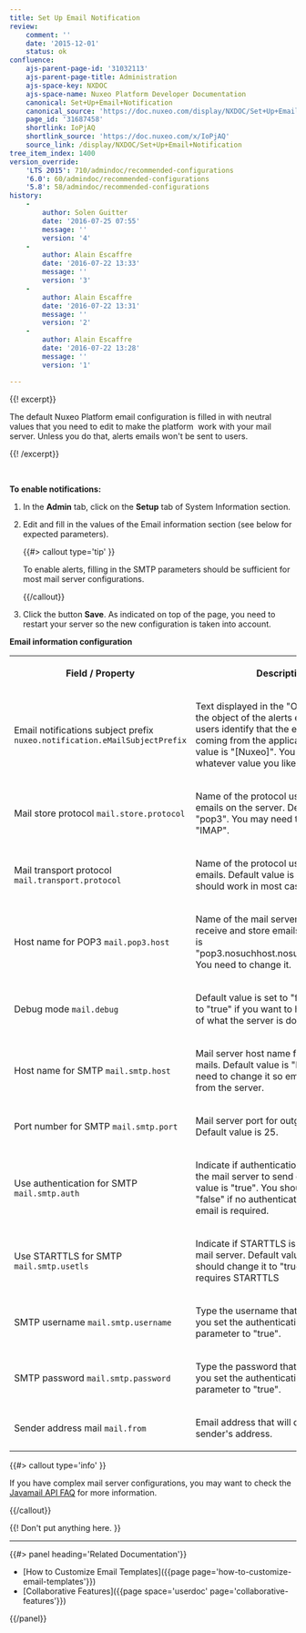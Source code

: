 ```yaml
---
title: Set Up Email Notification
review:
    comment: ''
    date: '2015-12-01'
    status: ok
confluence:
    ajs-parent-page-id: '31032113'
    ajs-parent-page-title: Administration
    ajs-space-key: NXDOC
    ajs-space-name: Nuxeo Platform Developer Documentation
    canonical: Set+Up+Email+Notification
    canonical_source: 'https://doc.nuxeo.com/display/NXDOC/Set+Up+Email+Notification'
    page_id: '31687458'
    shortlink: IoPjAQ
    shortlink_source: 'https://doc.nuxeo.com/x/IoPjAQ'
    source_link: /display/NXDOC/Set+Up+Email+Notification
tree_item_index: 1400
version_override:
    'LTS 2015': 710/admindoc/recommended-configurations
    '6.0': 60/admindoc/recommended-configurations
    '5.8': 58/admindoc/recommended-configurations
history:
    -
        author: Solen Guitter
        date: '2016-07-25 07:55'
        message: ''
        version: '4'
    -
        author: Alain Escaffre
        date: '2016-07-22 13:33'
        message: ''
        version: '3'
    -
        author: Alain Escaffre
        date: '2016-07-22 13:31'
        message: ''
        version: '2'
    -
        author: Alain Escaffre
        date: '2016-07-22 13:28'
        message: ''
        version: '1'

---
```

{{! excerpt}}

The default Nuxeo Platform email configuration is filled in with neutral values that you need to edit to make the platform&nbsp; work with your mail server. Unless you do that, alerts emails won't be sent to users.

{{! /excerpt}}

&nbsp;

**To enable notifications:**

1.  In the **Admin** tab, click on the **Setup** tab of System Information section.
2.  Edit and fill in the values of the Email information section (see below for expected parameters).

    {{#> callout type='tip' }}

    To enable alerts, filling in the SMTP parameters should be sufficient for most mail server configurations.

    {{/callout}}
3.  Click the button **Save**.
    As indicated on top of the page, you need to restart your server so the new configuration is taken into account.

**Email information configuration**

<div class="table-scroll"><table class="hover"><tbody><tr><th colspan="1">

Field / Property

</th><th colspan="1">

Description

</th></tr><tr><td colspan="1">

Email notifications subject prefix
`nuxeo.notification.eMailSubjectPrefix`

</td><td colspan="1">

Text displayed in the "Object" before the object of the alerts email to help users identify that the emails are coming from the application.
Default value is "[Nuxeo]". You can change is to whatever value you like.

</td></tr><tr><td colspan="1">

Mail store protocol
`mail.store.protocol`

</td><td colspan="1">

Name of the protocol used to store emails on the server.
Default value is "pop3". You may need to change it to "IMAP".

</td></tr><tr><td colspan="1">

Mail transport protocol
`mail.transport.protocol`

</td><td colspan="1">

Name of the protocol used to send emails.
Default value is "smtp". This should work in most cases.

</td></tr><tr><td colspan="1">

Host name for POP3
`mail.pop3.host`

</td><td colspan="1">

Name of the mail server host used to receive and store emails.
Default value is "pop3.nosuchhost.nosuchdomain.com". You need to change it.

</td></tr><tr><td colspan="1">

Debug mode
`mail.debug`

</td><td colspan="1">

Default value is set to "false". Change it to "true" if you want to have the details of what the server is doing in the logs.

</td></tr><tr><td colspan="1">

Host name for SMTP
`mail.smtp.host`

</td><td colspan="1">

Mail server host name for outgoing mails.
Default value is "localhost". You need to change it so emails can be sent from the server.

</td></tr><tr><td colspan="1">

Port number for SMTP
`mail.smtp.port`

</td><td colspan="1">

Mail server port for outgoing emails.
Default value is 25.

</td></tr><tr><td colspan="1">

Use authentication for SMTP
`mail.smtp.auth`

</td><td colspan="1">

Indicate if authentication is needed for the mail server to send emails.
Default value is "true". You should change it to "false" if no authentication for sending email is required.

</td></tr><tr><td colspan="1">

Use STARTTLS for SMTP
`mail.smtp.usetls`

</td><td colspan="1">

Indicate if STARTTLS is needed for the mail server.
Default value is "false". You should change it to "true" if your SMTP requires STARTTLS

</td></tr><tr><td colspan="1">

SMTP username
`mail.smtp.username`

</td><td colspan="1">

Type the username that will be used if you set the authentication for SMTP parameter to "true".

</td></tr><tr><td colspan="1">

SMTP password
`mail.smtp.password`

</td><td colspan="1">

Type the password that will be used if you set the authentication for SMTP parameter to "true".

</td></tr><tr><td colspan="1">

Sender address mail
`mail.from`

</td><td colspan="1">

Email address that will displayed as the sender's address.

</td></tr></tbody></table></div>{{#> callout type='info' }}

If you have complex mail server configurations, you may want to check the [Javamail API FAQ](http://www.oracle.com/technetwork/java/faq-135477.html) for more information.

{{/callout}}

{{! Don't put anything here. }}

* * *

<div class="row" data-equalizer data-equalize-on="medium"><div class="column medium-6">{{#> panel heading='Related Documentation'}}

- [How to Customize Email Templates]({{page page='how-to-customize-email-templates'}})
- [Collaborative Features]({{page space='userdoc' page='collaborative-features'}})

{{/panel}}</div><div class="column medium-6">

&nbsp;

</div></div>
